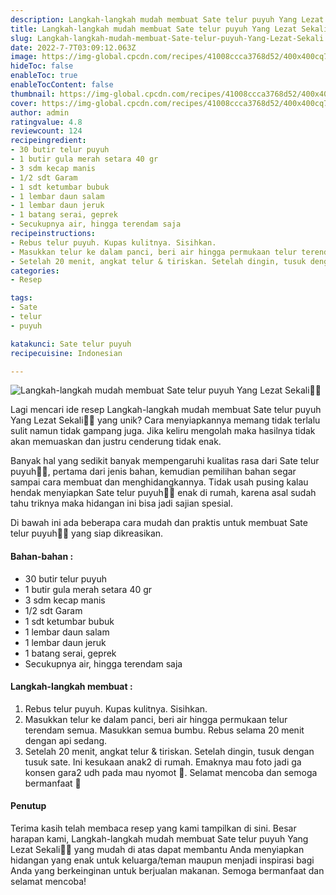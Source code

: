 ```yaml
---
description: Langkah-langkah mudah membuat Sate telur puyuh Yang Lezat Sekali"
title: Langkah-langkah mudah membuat Sate telur puyuh Yang Lezat Sekali
slug: Langkah-langkah-mudah-membuat-Sate-telur-puyuh-Yang-Lezat-Sekali
date: 2022-7-7T03:09:12.063Z
image: https://img-global.cpcdn.com/recipes/41008ccca3768d52/400x400cq70/photo.jpg
hideToc: false
enableToc: true
enableTocContent: false
thumbnail: https://img-global.cpcdn.com/recipes/41008ccca3768d52/400x400cq70/photo.jpg
cover: https://img-global.cpcdn.com/recipes/41008ccca3768d52/400x400cq70/photo.jpg
author: admin
ratingvalue: 4.8
reviewcount: 124
recipeingredient:
- 30 butir telur puyuh
- 1 butir gula merah setara 40 gr
- 3 sdm kecap manis
- 1/2 sdt Garam
- 1 sdt ketumbar bubuk
- 1 lembar daun salam
- 1 lembar daun jeruk
- 1 batang serai, geprek
- Secukupnya air, hingga terendam saja
recipeinstructions:
- Rebus telur puyuh. Kupas kulitnya. Sisihkan.
- Masukkan telur ke dalam panci, beri air hingga permukaan telur terendam semua. Masukkan semua bumbu. Rebus selama 20 menit dengan api sedang.
- Setelah 20 menit, angkat telur & tiriskan. Setelah dingin, tusuk dengan tusuk sate. Ini kesukaan anak2 di rumah. Emaknya mau foto jadi ga konsen gara2 udh pada mau nyomot 🤭. Selamat mencoba dan semoga bermanfaat 🤗
categories:
- Resep

tags:
- Sate
- telur
- puyuh

katakunci: Sate telur puyuh
recipecuisine: Indonesian

---
```


![Langkah-langkah mudah membuat Sate telur puyuh Yang Lezat Sekali👩‍🍳](https://img-global.cpcdn.com/recipes/41008ccca3768d52/400x400cq70/photo.jpg)

Lagi mencari ide resep Langkah-langkah mudah membuat Sate telur puyuh Yang Lezat Sekali👩‍🍳 yang unik? Cara menyiapkannya memang tidak terlalu sulit namun tidak gampang juga. Jika keliru mengolah maka hasilnya tidak akan memuaskan dan justru cenderung tidak enak.

Banyak hal yang sedikit banyak mempengaruhi kualitas rasa dari Sate telur puyuh👩‍🍳, pertama dari jenis bahan, kemudian pemilihan bahan segar sampai cara membuat dan menghidangkannya. Tidak usah pusing kalau hendak menyiapkan Sate telur puyuh👩‍🍳 enak di rumah, karena asal sudah tahu triknya maka hidangan ini bisa jadi sajian spesial.

Di bawah ini ada beberapa cara mudah dan praktis untuk membuat Sate telur puyuh👩‍🍳 yang siap dikreasikan.

<!--inarticleads1-->

#### Bahan-bahan :

- 30 butir telur puyuh
- 1 butir gula merah setara 40 gr
- 3 sdm kecap manis
- 1/2 sdt Garam
- 1 sdt ketumbar bubuk
- 1 lembar daun salam
- 1 lembar daun jeruk
- 1 batang serai, geprek
- Secukupnya air, hingga terendam saja

<!--inarticleads2-->

#### Langkah-langkah membuat :

1. Rebus telur puyuh. Kupas kulitnya. Sisihkan.
1. Masukkan telur ke dalam panci, beri air hingga permukaan telur terendam semua. Masukkan semua bumbu. Rebus selama 20 menit dengan api sedang.
1. Setelah 20 menit, angkat telur & tiriskan. Setelah dingin, tusuk dengan tusuk sate. Ini kesukaan anak2 di rumah. Emaknya mau foto jadi ga konsen gara2 udh pada mau nyomot 🤭. Selamat mencoba dan semoga bermanfaat 🤗

#### Penutup

Terima kasih telah membaca resep yang kami tampilkan di sini. Besar harapan kami, Langkah-langkah mudah membuat Sate telur puyuh Yang Lezat Sekali👩‍🍳 yang mudah di atas dapat membantu Anda menyiapkan hidangan yang enak untuk keluarga/teman maupun menjadi inspirasi bagi Anda yang berkeinginan untuk berjualan makanan. Semoga bermanfaat dan selamat mencoba!
